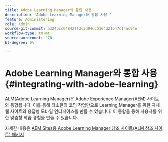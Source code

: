 ```yaml
---
title: Adobe Learning Manager와 통합 사용
description: 'Adobe Learning Manager와 통합 사용 '
feature: Administering
role: Admin
source-git-commit: a324bcc64842ff3c3d04dc5164d21b47c14ac94e
workflow-type: tm+mt
source-wordcount: '78'
ht-degree: 0%

---
```


# Adobe Learning Manager와 통합 사용{#integrating-with-adobe-learning}

ALM(Adobe Learning Manager)은 Adobe Experience Manager(AEM) 사이트와 통합됩니다. 이를 통해 최소한의 코딩 작업만으로 Learning Manager를 위한 자체 웹 사이트와 응답형 모바일 인터페이스를 만들 수 있습니다. 이 통합을 통해 사용자를 위한 맞춤형 학습 경험을 만들 수 있습니다.

자세한 내용은 [AEM Sites용 Adobe Learning Manager 참조 사이트(ALM 참조 사이트) 패키지](https://helpx.adobe.com/learning-manager/adobe-learning-manager-integration-aem.html)
